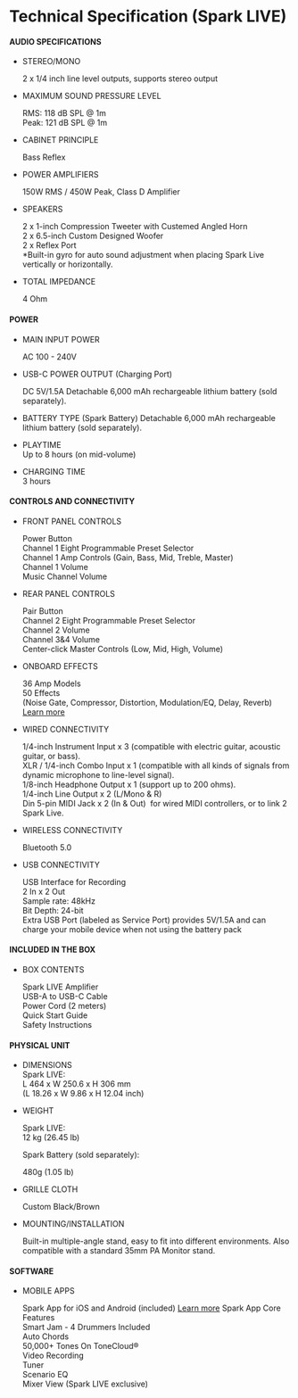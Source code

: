 # Technical Specification (Spark LIVE)
#### AUDIO SPECIFICATIONS  

- STEREO/MONO

	2 x 1/4 inch line level outputs, supports stereo output


- MAXIMUM SOUND PRESSURE LEVEL

	RMS: 118 dB SPL @ 1m  
	Peak: 121 dB SPL @ 1m


- CABINET PRINCIPLE

	Bass Reflex


- POWER AMPLIFIERS

	150W RMS / 450W Peak, Class D Amplifier  


- SPEAKERS 

	2 x 1-inch Compression Tweeter with Custemed Angled Horn  
	2 x 6.5-inch Custom Designed Woofer  
	2 x Reflex Port  
	*Built-in gyro for auto sound adjustment when placing Spark Live vertically or horizontally.


- TOTAL IMPEDANCE  

	4 Ohm
  
#### POWER

- MAIN INPUT POWER  

	AC 100 - 240V


- USB-C POWER OUTPUT (Charging Port)  

	DC 5V/1.5A
	Detachable 6,000 mAh rechargeable lithium battery (sold separately).


- BATTERY TYPE (Spark Battery)
	Detachable 6,000 mAh rechargeable lithium battery (sold separately).


- PLAYTIME  
	Up to 8 hours (on mid-volume)


- CHARGING TIME  
	3 hours

#### **CONTROLS AND CONNECTIVITY**

- FRONT PANEL CONTROLS

	Power Button  
	Channel 1 Eight Programmable Preset Selector  
	Channel 1 Amp Controls (Gain, Bass, Mid, Treble, Master)  
	Channel 1 Volume  
	Music Channel Volume


- REAR PANEL CONTROLS

	Pair Button  
	Channel 2 Eight Programmable Preset Selector  
	Channel 2 Volume  
	Channel 3&4 Volume  
	Center-click Master Controls (Low, Mid, High, Volume)


- ONBOARD EFFECTS

	36 Amp Models  
	50 Effects  
	(Noise Gate, Compressor, Distortion, Modulation/EQ, Delay, Reverb)  
	[Learn more](https://help.positivegrid.com/hc/en-us/articles/8140276955917-Spark-Amp-Effect-List)


- WIRED CONNECTIVITY  

	1/4-inch Instrument Input x 3 (compatible with electric guitar, acoustic guitar, or bass).  
	XLR / 1/4-inch Combo Input x 1 (compatible with all kinds of signals from dynamic microphone to line-level signal).  
	1/8-inch Headphone Output x 1 (support up to 200 ohms).  
	1/4-inch Line Output x 2 (L/Mono & R)  
	Din 5-pin MIDI Jack x 2 (In & Out)  for wired MIDI controllers, or to link 2 Spark Live.


- WIRELESS CONNECTIVITY

	Bluetooth 5.0  
  
  
- USB CONNECTIVITY

	USB Interface for Recording  
	2 In x 2 Out  
	Sample rate: 48kHz  
	Bit Depth: 24-bit  
	Extra USB Port (labeled as Service Port) provides 5V/1.5A and can charge your mobile device when not using the battery pack

#### **INCLUDED IN THE BOX**

- BOX CONTENTS

	Spark LIVE Amplifier  
	USB-A to USB-C Cable  
	Power Cord (2 meters)  
	Quick Start Guide  
	Safety Instructions

#### **PHYSICAL UNIT**

- DIMENSIONS  
	Spark LIVE:  
	L 464 x W 250.6 x H 306 mm  
	(L 18.26 x W 9.86 x H 12.04 inch)

- WEIGHT

	Spark LIVE:  
	12 kg (26.45 lb)
	
	Spark Battery (sold separately):
	
	480g (1.05 lb)


- GRILLE CLOTH

	Custom Black/Brown


- MOUNTING/INSTALLATION

	Built-in multiple-angle stand, easy to fit into different environments. Also compatible with a standard 35mm PA Monitor stand.


#### **SOFTWARE**

- MOBILE APPS

	Spark App for iOS and Android (included)
	[Learn more](https://apps.apple.com/us/app/spark-chords-backing-tracks/id1457653921)
	Spark App Core Features  
	Smart Jam - 4 Drummers Included  
	Auto Chords  
	50,000+ Tones On ToneCloud®  
	Video Recording  
	Tuner  
	Scenario EQ  
	Mixer View (Spark LIVE exclusive)
